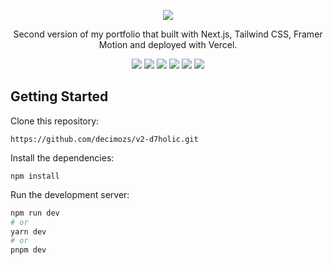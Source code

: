 <p align="center">
   <div align="center">
      <img src="https://github.com/decimozs/v2-d7holic/assets/106976520/3688fa93-2f88-4f0a-b7bd-c05ff23e1199"/>
   </div>
   <p align="center">Second version of my portfolio that built with Next.js, Tailwind CSS, Framer Motion and deployed with Vercel.</p>
   <div align="center">
      <img src="https://img.shields.io/badge/typescript-%23007ACC.svg?style=for-the-badge&logo=typescript&logoColor=white"/>
      <img src="https://img.shields.io/badge/react-%2320232a.svg?style=for-the-badge&logo=react&logoColor=%2361DAFB"/>
      <img src="https://img.shields.io/badge/Next-black?style=for-the-badge&logo=next.js&logoColor=white"/>
      <img src="https://img.shields.io/badge/tailwindcss-%2338B2AC.svg?style=for-the-badge&logo=tailwind-css&logoColor=white"/>
      <img src="https://img.shields.io/badge/Framer-black?style=for-the-badge&logo=framer&logoColor=blue"/>
      <img src="https://img.shields.io/badge/vercel-%23000000.svg?style=for-the-badge&logo=vercel&logoColor=white"/>
   </div>

## Getting Started

Clone this repository:
```
https://github.com/decimozs/v2-d7holic.git
```

Install the dependencies:
```
npm install
```

Run the development server:
```bash
npm run dev
# or
yarn dev
# or
pnpm dev
```


